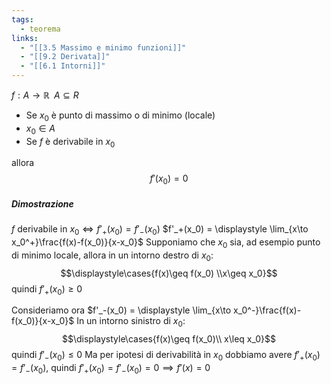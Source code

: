 ```yaml
---
tags:
  - teorema
links:
  - "[[3.5 Massimo e minimo funzioni]]"
  - "[[9.2 Derivata]]"
  - "[[6.1 Intorni]]"
---
```

$f:A\to\mathbb{R}\;\;A\subseteq R$ 
- Se $x_0$ è punto di massimo o di minimo (locale)
- $x_0 \in A$
- Se $f$ è derivabile in $x_0$

allora $$f'(x_0)= 0$$
##### Dimostrazione
$f$ derivabile in $x_0 \iff f'_+(x_0) = f'_-(x_0)$
$f'_+(x_0) = \displaystyle \lim_{x\to x_0^+}\frac{f(x)-f(x_0)}{x-x_0}$
Supponiamo che $x_0$ sia, ad esempio punto di minimo locale, allora in un intorno destro di $x_0$: $$\displaystyle\cases{f(x)\geq f(x_0) \\x\geq x_0}$$
quindi $f'_+(x_0) \geq 0$

Consideriamo ora
$f'_-(x_0) = \displaystyle \lim_{x\to x_0^-}\frac{f(x)-f(x_0)}{x-x_0}$
In un intorno sinistro di $x_0$: $$\displaystyle\cases{f(x)\geq f(x_0)\\ x\leq x_0}$$
quindi $f'_-(x_0) \leq 0$
Ma per ipotesi di derivabilità in $x_0$ dobbiamo avere $f'_+(x_0) =f'_-(x_0)$, quindi $f'_+(x_0) =f'_-(x_0)  = 0 \implies f'(x) = 0$
